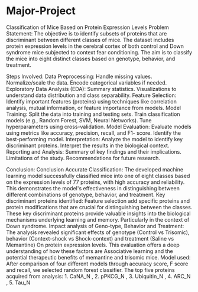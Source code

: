 # Major-Project
Classification of Mice Based on Protein Expression Levels
Problem Statement: The objective is to identify subsets of proteins that are discriminant
between different classes of mice. The dataset includes protein
expression levels in the cerebral cortex of both control and Down
syndrome mice subjected to context fear conditioning. The aim is to
classify the mice into eight distinct classes based on genotype,
behavior, and treatment.

Steps Involved:
Data Preprocessing: Handle missing values. Normalize/scale the data. Encode categorical
variables if needed.
Exploratory Data Analysis (EDA): Summary statistics. Visualizations to understand data
distribution and class separability.
Feature Selection: Identify important features (proteins) using techniques like correlation
analysis, mutual information, or feature importance from models.
Model Training: Split the data into training and testing sets. Train classification models (e.g.,
Random Forest, SVM, Neural Networks). Tune hyperparameters using cross-validation.
Model Evaluation: Evaluate models using metrics like accuracy, precision, recall, and F1-
score. Identify the best-performing model.
Interpretation: Analyze the model to identify key discriminant proteins. Interpret the results in
the biological context.
Reporting and Analysis: Summary of key findings and their implications. Limitations of the
study. Recommendations for future research.

Conclusion:
Conclusion
Accurate Classification: The developed machine learning model successfully classified mice into one of
eight classes based on the expression levels of 77 proteins, with high accuracy and reliability. This
demonstrates the model's effectiveness in distinguishing between different combinations of genotype,
behavior, and treatment.
Key discriminant proteins identified: Feature selection add specific proteins and protein modifications
that are crucial for distinguishing between the classes. These key discriminant proteins provide valuable
insights into the biological mechanisms underlying learning and memory. Particularly in the context of
Down syndrome.
Impact analysis of Geno-type, Behavior and Treatment: The analysis revealed significant effects of
genotype (Control vs Trisomic), behavior (Context-shock vs Shock-context) and treatment (Saline vs
Memantine) On protein expression levels. This evaluation offers a deep understanding of how these
factors are Associative learning and the potential therapeutic benefits of memantine and trisomic mice.
Model used: After comparison of four different models through accuracy score, F score and recall, we
selected random forest classifier.
The top five proteins acquired from analysis: 1. CaNA_N , 2. pPKCG_N , 3. Ubiquitin_N , 4. ARC_N , 5.
Tau_N
